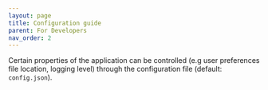 ```yaml
---
layout: page
title: Configuration guide
parent: For Developers
nav_order: 2
---
```


Certain properties of the application can be controlled (e.g user preferences file location, logging level) through the configuration file (default: `config.json`).
